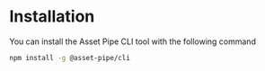 # Installation

You can install the Asset Pipe CLI tool with the following command

```sh
npm install -g @asset-pipe/cli
```
